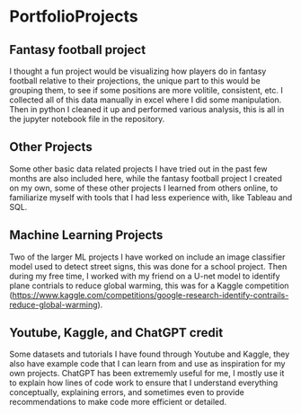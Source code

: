 # PortfolioProjects

## Fantasy football project

I thought a fun project would be visualizing how players do in fantasy football relative to their projections, the unique part to this would be grouping them, to see if some positions are more volitile, consistent, etc. I collected all of this data manually in excel where I did some manipulation. Then in python I cleaned it up and performed various analysis, this is all in the jupyter notebook file in the repository.

## Other Projects
Some other basic data related projects I have tried out in the past few months are also included here, while the fantasy football project I created on my own, some of these other projects I learned from others online, to familiarize myself with tools that I had less experience with, like Tableau and SQL.

## Machine Learning Projects

Two of the larger ML projects I have worked on include an image classifier model used to detect street signs, this was done for a school project. Then during my free time, I worked with my friend on a U-net model to identify plane contrials to reduce global warming, this was for a Kaggle competition (https://www.kaggle.com/competitions/google-research-identify-contrails-reduce-global-warming). 

## Youtube, Kaggle, and ChatGPT credit

Some datasets and tutorials I have found through Youtube and Kaggle, they also have example code that I can learn from and use as inspiration for my own projects. ChatGPT has been extrememly useful for me, I mostly use it to explain how lines of code work to ensure that I understand everything conceptually, explaining errors, and sometimes even to provide recommendations to make code more efficient or detailed.
